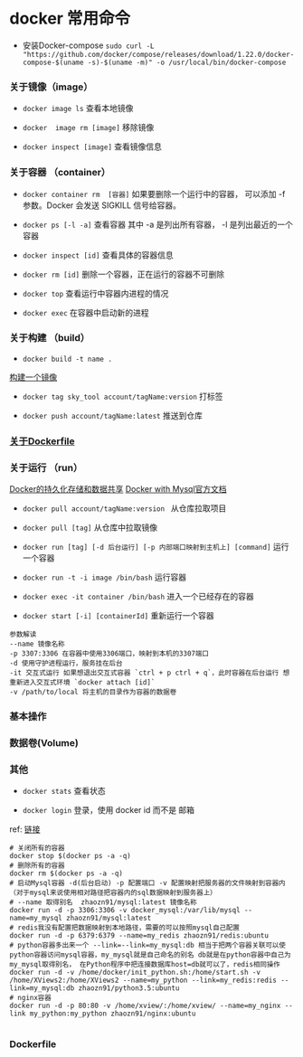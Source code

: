 # docker 常用命令

* 安装Docker-compose
` sudo curl -L "https://github.com/docker/compose/releases/download/1.22.0/docker-compose-$(uname -s)-$(uname -m)" -o /usr/local/bin/docker-compose `

### 关于镜像（image）

 * `docker image ls` 查看本地镜像

 * `docker  image rm [image]` 移除镜像

 * `docker inspect [image]` 查看镜像信息

### 关于容器 （container）

* `docker container rm  [容器]` 如果要删除一个运行中的容器， 可以添加 -f 参数。Docker 会发送 SIGKILL 信号给容器。

* `docker ps [-l -a]` 查看容器 其中 -a 是列出所有容器， -l 是列出最近的一个容器

* `docker inspect [id]` 查看具体的容器信息

* `docker rm [id]`  删除一个容器，正在运行的容器不可删除

* `docker top` 查看运行中容器内进程的情况

* `docker exec` 在容器中启动新的进程


### 关于构建 （build）

* `docker build -t name .` 

[构建一个镜像](https://www.runoob.com/docker/docker-build-command.html)

* `docker tag sky_tool account/tagName:version` 打标签

* `docker push account/tagName:latest` 推送到仓库

### [关于Dockerfile](#Dockerfile)

### 关于运行 （run）

[Docker的持久化存储和数据共享](https://juejin.im/post/5b6d4439f265da0f800e0d5a)
[Docker with Mysql官方文档](https://yeasy.gitbooks.io/docker_practice/appendix/repo/mysql.html)

* `docker pull account/tagName:version ` 从仓库拉取项目

* `docker pull [tag]` 从仓库中拉取镜像

* `docker run [tag] [-d 后台运行] [-p 内部端口映射到主机上] [command]` 运行一个容器

* `docker run -t -i image /bin/bash` 运行容器

* `docker exec -it container /bin/bash` 进入一个已经存在的容器

* `docker start [-i] [containerId]` 重新运行一个容器
```
参数解读
--name 镜像名称
-p 3307:3306 在容器中使用3306端口，映射到本机的3307端口
-d 使用守护进程运行，服务挂在后台
-it 交互式运行 如果想退出交互式容器 `ctrl + p ctrl + q`，此时容器在后台运行 想重新进入交互式环境 `docker attach [id]`
-v /path/to/local 将主机的目录作为容器的数据卷
```

### 基本操作


### 数据卷(Volume)


### 其他

* `docker stats` 查看状态

* `docker login` 登录，使用 docker id 而不是 邮箱

ref: [链接](https://www.jianshu.com/p/9f13d02028c5)
```
# 关闭所有的容器
docker stop $(docker ps -a -q)
# 删除所有的容器
docker rm $(docker ps -a -q)
# 启动Mysql容器 -d(后台启动) -p 配置端口 -v 配置映射把服务器的文件映射到容器内（对于mysql来说使用相对路径把容器内的sql数据映射到服务器上）
# --name 取得别名  zhaozn91/mysql:latest 镜像名称 
docker run -d -p 3306:3306 -v docker_mysql:/var/lib/mysql --name=my_mysql zhaozn91/mysql:latest
# redis我没有配置把数据映射到本地路径，需要的可以按照mysql自己配置
docker run -d -p 6379:6379 --name=my_redis zhaozn91/redis:ubuntu
# python容器多出来一个 --link=--link=my_mysql:db 相当于把两个容器关联可以使python容器访问mysql容器，my_mysql就是自己命名的别名 db就是在python容器中自己为my_mysql取得别名， 在Python程序中把连接数据库host=db就可以了，redis相同操作
docker run -d -v /home/docker/init_python.sh:/home/start.sh -v /home/XViews2:/home/XViews2 --name=my_python --link=my_redis:redis --link=my_mysql:db zhaozn91/python3.5:ubuntu
# nginx容器
docker run -d -p 80:80 -v /home/xview/:/home/xview/ --name=my_nginx --link my_python:my_python zhaozn91/nginx:ubuntu


```


### Dockerfile